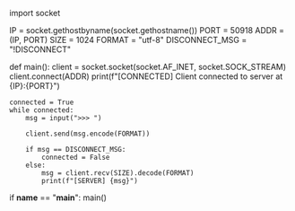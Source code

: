 import socket
 
IP = socket.gethostbyname(socket.gethostname())
PORT = 50918
ADDR = (IP, PORT)
SIZE = 1024
FORMAT = "utf-8"
DISCONNECT_MSG = "!DISCONNECT"
 
def main():
    client = socket.socket(socket.AF_INET, socket.SOCK_STREAM)
    client.connect(ADDR)
    print(f"[CONNECTED] Client connected to server at {IP}:{PORT}")
 
    connected = True
    while connected:
        msg = input(">>> ")
 
        client.send(msg.encode(FORMAT))
 
        if msg == DISCONNECT_MSG:
            connected = False
        else:
            msg = client.recv(SIZE).decode(FORMAT)
            print(f"[SERVER] {msg}")
 
if __name__ == "__main__":
    main()

